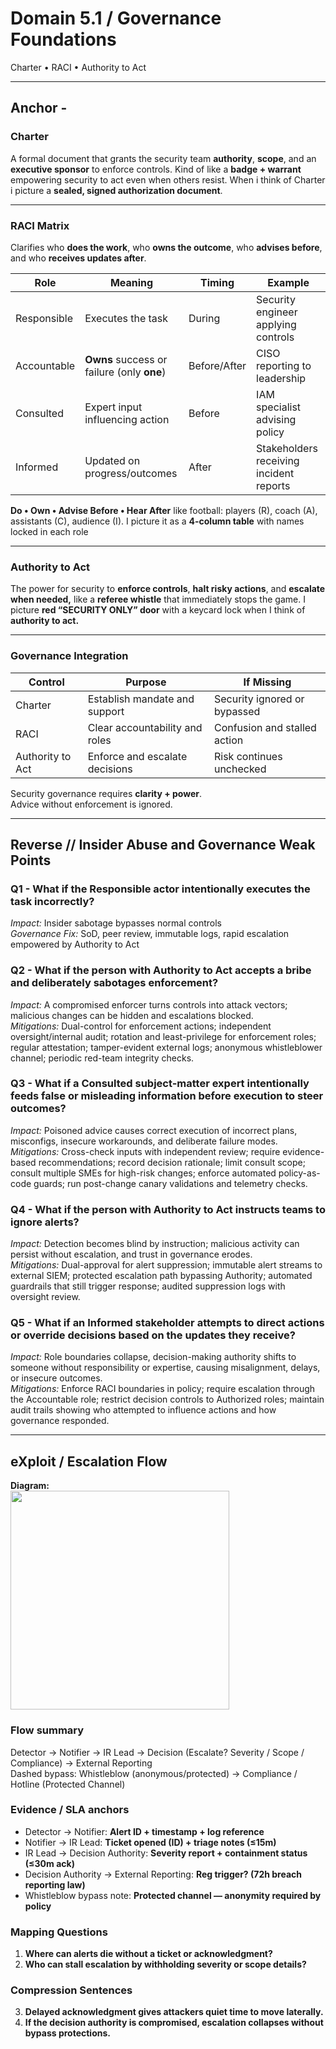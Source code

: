 # Domain 5.1 / Governance Foundations  
Charter • RACI • Authority to Act 

---

## Anchor -

### Charter
A formal document that grants the security team **authority**, **scope**, and an **executive sponsor** to enforce controls. Kind of like a **badge + warrant** empowering security to act even when others resist. When i think of Charter i picture a **sealed, signed authorization document**.  

---

### RACI Matrix
Clarifies who **does the work**, who **owns the outcome**, who **advises before**, and who **receives updates after**.

| Role | Meaning | Timing | Example |
|------|---------|--------|---------|
| Responsible | Executes the task | During | Security engineer applying controls |
| Accountable | **Owns** success or failure (only **one**) | Before/After | CISO reporting to leadership |
| Consulted | Expert input influencing action | Before | IAM specialist advising policy |
| Informed | Updated on progress/outcomes | After | Stakeholders receiving incident reports |

**Do • Own • Advise Before • Hear After** like football: players (R), coach (A), assistants (C), audience (I). I picture it as a **4-column table** with names locked in each role

---

### Authority to Act
The power for security to **enforce controls**, **halt risky actions**, and **escalate when needed,** like a **referee whistle** that immediately stops the game. I picture **red “SECURITY ONLY” door** with a keycard lock when I think of **authority to act.**

---

### Governance Integration 

| Control | Purpose | If Missing |
|---------|---------|------------|
| Charter | Establish mandate and support | Security ignored or bypassed |
| RACI | Clear accountability and roles | Confusion and stalled action |
| Authority to Act | Enforce and escalate decisions | Risk continues unchecked |

Security governance requires **clarity + power**.  
Advice without enforcement is ignored.

---

## Reverse // Insider Abuse and Governance Weak Points

### Q1 - What if the Responsible actor intentionally executes the task incorrectly?

*Impact:* Insider sabotage bypasses normal controls  
*Governance Fix:* SoD, peer review, immutable logs, rapid escalation empowered by Authority to Act

### Q2 - What if the person with Authority to Act accepts a bribe and deliberately sabotages enforcement?

*Impact:* A compromised enforcer turns controls into attack vectors; malicious changes can be hidden and escalations blocked.  
*Mitigations:* Dual-control for enforcement actions; independent oversight/internal audit; rotation and least-privilege for enforcement roles; regular attestation; tamper-evident external logs; anonymous whistleblower channel; periodic red-team integrity checks.

### Q3 - What if a Consulted subject-matter expert intentionally feeds false or misleading information before execution to steer outcomes?

*Impact:* Poisoned advice causes correct execution of incorrect plans, misconfigs, insecure workarounds, and deliberate failure modes.  
*Mitigations:* Cross-check inputs with independent review; require evidence-based recommendations; record decision rationale; limit consult scope; consult multiple SMEs for high-risk changes; enforce automated policy-as-code guards; run post-change canary validations and telemetry checks.

### Q4 - What if the person with Authority to Act instructs teams to ignore alerts?

*Impact:* Detection becomes blind by instruction; malicious activity can persist without escalation, and trust in governance erodes.  
*Mitigations:* Dual-approval for alert suppression; immutable alert streams to external SIEM; protected escalation path bypassing Authority; automated guardrails that still trigger response; audited suppression logs with oversight review.

### Q5 - What if an Informed stakeholder attempts to direct actions or override decisions based on the updates they receive?

*Impact:* Role boundaries collapse, decision-making authority shifts to someone without responsibility or expertise, causing misalignment, delays, or insecure outcomes.  
*Mitigations:* Enforce RACI boundaries in policy; require escalation through the Accountable role; restrict decision controls to Authorized roles; maintain audit trails showing who attempted to influence actions and how governance responded.

---

## eXploit / Escalation Flow

**Diagram:**  
<a href="./domain5.1_escalation_flow_v1.png" width="350">
<img src=".domain5.1_escalation_flow_v1.png" width="350">
</a>

### Flow summary
Detector → Notifier → IR Lead → Decision (Escalate? Severity / Scope / Compliance) → External Reporting  
Dashed bypass: Whistleblow (anonymous/protected) → Compliance / Hotline (Protected Channel)

### Evidence / SLA anchors
- Detector → Notifier: **Alert ID + timestamp + log reference**
- Notifier → IR Lead: **Ticket opened (ID) + triage notes (≤15m)**
- IR Lead → Decision Authority: **Severity report + containment status (≤30m ack)**
- Decision Authority → External Reporting: **Reg trigger? (72h breach reporting law)**
- Whistleblow bypass note: **Protected channel — anonymity required by policy**

### Mapping Questions
1. **Where can alerts die without a ticket or acknowledgment?**  
2. **Who can stall escalation by withholding severity or scope details?**

### Compression Sentences
3. **Delayed acknowledgment gives attackers quiet time to move laterally.**  
4. **If the decision authority is compromised, escalation collapses without bypass protections.**

